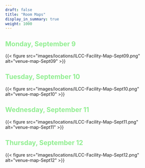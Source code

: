 ```yaml
---
draft: false
title: "Room Maps"
display_in_summary: true
weight: 1000
---
```


## <span style="color:LightGreen">Monday, September 9</span>

{{< figure src="images/locations/ILCC-Facility-Map-Sept09.png" alt="venue-map-Sept09" >}}

## <span style="color:LightGreen">Tuesday, September 10</span>

{{< figure src="images/locations/ILCC-Facility-Map-Sept10.png" alt="venue-map-Sept10" >}}

## <span style="color:LightGreen">Wednesday, September 11</span>

{{< figure src="images/locations/ILCC-Facility-Map-Sept11.png" alt="venue-map-Sept11" >}}

## <span style="color:LightGreen">Thursday, September 12</span>

{{< figure src="images/locations/ILCC-Facility-Map-Sept12.png" alt="venue-map-Sept12" >}}